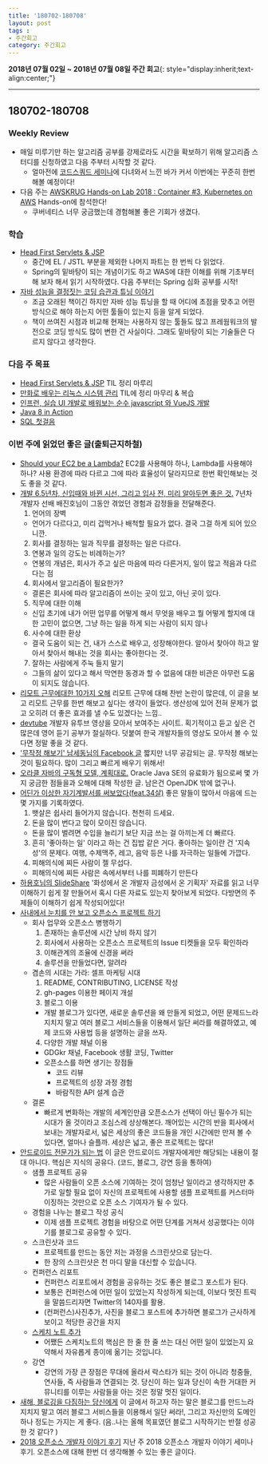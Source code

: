 ```yaml
---
title: '180702-180708'  
layout: post  
tags :  
- 주간회고
category: 주간회고
---
```


**2018년 07월 02일 ~ 2018년 07월 08일 주간 회고**{: style="display:inherit;text-align:center;"}

---

## 180702-180708

### Weekly Review
- 매일 미루기만 하는 알고리즘 공부를 강제로라도 시간을 확보하기 위해 알고리즘 스터디를 신청하였고 다음 주부터 시작할 것 같다.
  - 얼마전에 [코드스쿼드 세미나](https://gwonsungjun.github.io/seminar/2018/06/27/codesquadSeminar/#)에 다녀와서 느낀 바가 커서 이번에는 꾸준히 한번 해볼 예정이다!
- 다음 주는 [AWSKRUG Hands-on Lab 2018 : Container #3, Kubernetes on AWS](https://www.meetup.com/ko-KR/awskrug/events/251854018/) Hands-on에 참석한다!
  - 쿠버네티스 너무 궁금했는데 경험해볼 좋은 기회가 생겼다.

### 학습
- [Head First Servlets & JSP](http://book.interpark.com/product/BookDisplay.do?_method=detail&sc.prdNo=201946010)
  - 중간에 EL / JSTL 부분을 제외한 나머지 파트는 한 번씩 다 읽었다.
  - Spring의 밑바탕이 되는 개념이기도 하고 WAS에 대한 이해를 위해 기초부터 해 보자 해서 읽기 시작하였다. 다음 주부터는 Spring 심화 공부를 시작!
- [자바 성능을 결정짓는 코딩 습관과 튜닝 이야기 ](http://book.naver.com/bookdb/book_detail.nhn?bid=4441100)
  - 조금 오래된 책이긴 하지만 자바 성능 튜닝을 할 때 어디에 초점을 맞추고 어떤 방식으로 해야 하는지 어떤 툴들이 있는지 등을 알게 되었다.
  - 책이 쓰여진 시점과 비교해 현재는 사용하지 않는 툴들도 많고 프레웜워크의 발전으로 코딩 방식도 많이 변한 건 사실이다. 그래도 밑바탕이 되는 기술들은 다르지 않다고 생각한다.

### 다음 주 목표
- [Head First Servlets & JSP](http://book.interpark.com/product/BookDisplay.do?_method=detail&sc.prdNo=201946010) TIL 정리 마루리
- [만화로 배우는 리눅스 시스템 관리](http://book.naver.com/bookdb/book_detail.nhn?bid=10995037) TIL에 정리 마무리 & 복습
- [인프런, 실습 UI 개발로 배워보는 순수 javascript 와 VueJS 개발](https://www.inflearn.com/course/%EC%88%9C%EC%88%98js-vuejs-%EA%B0%9C%EB%B0%9C-%EA%B0%95%EC%A2%8C/)
- [Java 8 in Action](http://book.naver.com/bookdb/book_detail.nhn?bid=8883567)
- [SQL 첫걸음](http://book.naver.com/bookdb/book_detail.nhn?bid=9738902)

### 이번 주에 읽었던 좋은 글(출퇴근지하철)
- [Should your EC2 be a Lambda?](https://servers.lol/) EC2를 사용해야 하나, Lambda를 사용해야 하나? 사용 환경에 따라 다르고 그에 따라 효율성이 달라지므로 한번 확인해보는 것도 좋을 것 같다. 
- [개발 6.5년차, 신입때와 바뀐 시선, 그리고 입사 전, 미리 알아두면 좋은 것.](https://medium.com/@baejinho/%EA%B0%9C%EB%B0%9C-6-5%EB%85%84%EC%B0%A8-%EC%8B%A0%EC%9E%85%EB%95%8C%EC%99%80-%EB%B0%94%EB%80%90-%EC%8B%9C%EC%84%A0-%EA%B7%B8%EB%A6%AC%EA%B3%A0-%EC%9E%85%EC%82%AC-%EC%A0%84-%EB%AF%B8%EB%A6%AC-%EC%95%8C%EC%95%84%EB%91%90%EB%A9%B4-%EC%A2%8B%EC%9D%80-%EA%B2%83-2f3250e2bddc) 7년차 개발자 선배 배진호님이 그동안 겪었던 경험과 감정들을 전달해준다.
  1. 언어의 장벽
  - 언어가 다르다고, 미리 겁먹거나 배척할 필요가 없다. 결국 그걸 하게 되어 있으니깐.
  2. 회사를 결정하는 일과 직무를 결정하는 일은 다르다.
  3. 연봉과 일의 강도는 비례하는가?
  - 연봉의 개념은, 회사가 주고 싶은 마음에 따라 다른거지, 일이 많고 적음과 다르다는 점
  4. 회사에서 알고리즘이 필요한가?
  - 결론은 회사에 따라 알고리즘이 쓰이는 곳이 있고, 아닌 곳이 있다.
  5. 직무에 대한 이해
  - 신입 초기에 내가 어떤 업무를 어떻게 해서 무엇을 배우고 뭘 어떻게 할지에 대한 고민이 없으면, 그냥 하는 일을 하게 되는 사람이 되지 않나
  6. 사수에 대한 환상
  - 결국 도움이 되는 건, 내가 스스로 배우고, 성장해야한다. 알아서 찾아야 하고 알아서 찾아서 해내는 것을 회사는 좋아한다는 것.
  7. 잘하는 사람에게 주눅 들지 말기
  - 그들의 삶이 있다고 해서 막연한 동경과 할 수 없음에 대한 비관은 아무런 도움이 되지도 않습니다.
- [리모트 근무에대한 10가지 오해](http://dev.goodoc.co.kr/?p=233) 리모트 근무에 대해 찬반 논란이 많은데, 이 글을 보고 리모트 근무를 한번 해보고 싶다는 생각이 들었다. 생산성에 있어 전혀 문제가 없고 오히려 더 좋은 효과를 낼 수도 있겠다는 느낌..
- [devtube](https://dev.tube/) 개발자 유투브 영상을 모아서 보여주는 사이트. 획기적이고 듣고 싶은 건 많은데 영어 듣기 공부가 절실하다. 덧붙여 한국 개발자들의 영상도 모아서 볼 수 있다면 정말 좋을 것 같다.
- ['무작정 해보기' 남세동님의 Facebook 글](https://m.facebook.com/story.php?story_fbid=1709484132443779&id=100001466253230) 짧지만 너무 공감되는 글. 무작정 해보는 것이 필요하다. 많이 그리고 빠르게 배우기 위해서!
- [오라클 자바의 구독형 모델, 계획대로.](http://blog.hazard.kr/archives/970) Oracle Java SE의 유료화가 됨으로써 몇 가지 궁금한 점들을과 오해에 대해 작성한 글. 남은건 OpenJDK 밖에 없구나.
- [어딘가 이상한 자기계발서를 써보았다(feat.34살)](https://brunch.co.kr/@roysday/201?f=fp) 좋은 말들이 많아서 마음에 드는 몇 가지를 기록하였다.
  1. 뱃살은 쉽사리 들어가지 않습니다. 천천히 드세요.
  2. 돈을 많이 번다고 많이 모이진 않습니다.
  - 돈을 많이 벌려면 수입을 늘리기 보단 지금 쓰는 걸 아끼는게 더 빠르다.
  3. 흔히 '좋아하는 일' 이라고 하는 건 집밥 같은 거다.
  좋아하는 일이란 건 '지속성'의 문제다.
  여행, 수제맥주, 레고, 음악 등은 나를 자극하는 일들에 가깝다.
  4. 피해의식에 찌든 사람이 젤 무섭다.
  - 피해의식에 찌든 사람은 속에서부터 나를 피폐하기 만든다
- [하용호님의 SlideShare](https://www.slideshare.net/yongho) '화성에서 온 개발자 금성에서 온 기획자' 자료를 읽고 너무 이해하기 쉽게 잘 만들어서 혹시 다른 자료도 있는지 찾아보게 되었다. 다방면의 주제들이 이해하기 쉽게 작성되어있다!
- [사내에서 눈치를 안 보고 오픈소스 프로젝트 하기](http://kimjihyok.info/2017/09/27/%EC%82%AC%EB%82%B4%EC%97%90%EC%84%9C-%EB%88%88%EC%B9%98%EB%A5%BC-%EC%95%88-%EB%B3%B4%EA%B3%A0-%EC%98%A4%ED%94%88%EC%86%8C%EC%8A%A4-%ED%94%84%EB%A1%9C%EC%A0%9D%ED%8A%B8-%ED%95%98%EA%B8%B0/)
  - 회사 업무와 오픈소스 병행하기
    1. 존재하는 솔루션에 시간 낭비 하지 않기
    2. 회사에서 사용하는 오픈소스 프로젝트의 Issue 티켓들을 모두 확인하라
    3. 이해관계의 조율에 신경을 써라
    4. 솔루션을 만들었다면, 알려라
  - 겸손의 시대는 가라: 셀프 마케팅 시대
    1. README, CONTRIBUTING, LICENSE 작성
    2. gh-pages 이용한 페이지 개설
    3. 블로그 이용
      - 개발 블로그가 있다면, 새로운 솔루션을 왜 만들게 되었고, 어떤 문제드느라 지치지 말고 여러 블로그 서비스들을 이용해서 일단 써라를 해결하였고, 예제 코드와 사용법 등을 설명하는 글을 쓰자.
    4. 다양한 개발 채널 이용
      - GDGkr 채널, Facebook 생활 코딩, Twitter
    - 오픈소스를 하면 생기는 장점들
      - 코드 리뷰
      - 프로젝트의 성장 과정 경험
      - 바람직한 API 설계 습관
  - 결론
    - 빠르게 변화하는 개발의 세계인만큼 오픈소스가 선택이 아닌 필수가 되는 시대가 올 것이라고 조심스레 상상해본다. 깨어있는 시간의 반을 회사에서 보내는 개발자로서, 넓은 세상의 좋은 코드들을 개인 시간에만 만져 볼 수 있다면, 얼마나 슬플까. 세상은 넓고, 좋은 프로젝트는 많다!
- [안드로이드 전문가가 되는 법](https://academy.realm.io/kr/posts/droidcon-boston-chiu-ki-chan-how-to-be-an-android-expert/#%EC%8A%A4%EC%BC%80%EC%B9%98%EB%85%B8%ED%8A%B8-%EC%B6%94%EA%B0%80) 이 글은 안드로이드 개발자에게만 해당되는 내용이 절대 아니다. 핵심은 지식의 공유다. (코드, 블로그, 강연 등을 통하여)
  - 샘플 프로젝트 공유
    - 많은 사람들이 오픈 소스에 기여하는 것이 엄청난 일이라고 생각하지만 추가로 일할 필요 없이 자신의 프로젝트에 사용할 샘플 프로젝트를 커스터마이징하는 것만으로 오픈 소스 기여자가 될 수 있다.
  - 경험을 나누는 블로그 작성 공식
    - 이제 샘플 프로젝트 경험을 바탕으로 어떤 단계를 거쳐서 성공했다는 이야기를 블로그로 공유할 수 있다.
  - 스크린샷과 코드
    - 프로젝트를 만드는 동안 저는 과정을 스크린샷으로 담는다.
    - 한 장의 스크린샷은 천 마디 말을 대신할 수 있습니다.
  - 컨퍼런스 리포트
    - 컨퍼런스 리포트에서 경험을 공유하는 것도 좋은 블로그 포스트가 된다.
    - 보통은 컨퍼런스에 어떤 일이 있었는지 작성하게 되는데, 이보다 멋진 트릭을 말씀드리자면 Twitter의 140자를 활용.
    - (컨퍼런스)사진추가, 사진을 블로그 포스트에 추가하면 블로그가 근사하게 보이고 적당한 공간을 차지
  - [스케치 노트 추가](http://blog.sqisland.com/2015/03/sketchnoting-an-engineers-approach.html)
    - 어쨌든 스케치노트의 핵심은 한 줄 한 줄 쓰는 대신 어떤 일이 있었는지 요약해서 자유롭게 종이에 옮기는 것입니다.
  - 강연
    - 강연의 가장 큰 장점은 무대에 올라서 락스타가 되는 것이 아니라 청중들, 연사들, 즉 사람들과 연결되는 것. 당신이 하는 일과 당신이 속한 거대한 커뮤니티를 이루는 사람들을 아는 것은 정말 멋진 일이다.
- [새해, 블로깅을 다짐하는 당신에게](https://minieetea.com/2016/01/archives/4332) 이 글에서 하고자 하는 말은 블로그를 만드느라 지치지 말고 여러 블로그 서비스들을 이용해서 일단 써라!, 그리고 자신만의 도메인 하나 정도는 가지는 게 좋다. (음..나는 올해 목표였던 블로그 시작하기는 반절 성공한 것 같다? )
- [2018 오픈소스 개발자 이야기 후기](https://nesoy.github.io/articles/2018-07/Opensource-Meetup#) 지난 주 2018 오픈소스 개발자 이야기 세미나 후기. 오픈소스에 대해 한번 더 생각해볼 수 있는 좋은 글이다.
